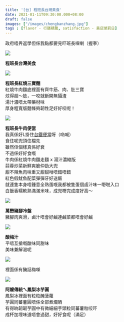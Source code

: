 ```yaml
---
title: '[台] 程班長台灣美食'
date: 2021-01-11T09:30:00.000+08:00
draft: false
images: ["/images/chengbanzhang.jpg"]
tags : [flavor - 行膳積腹, satisfaction - 黃店懲罰日]
---
```


政府唔畀返學但係我點都要見吓班長㗎喇（握拳）  

![](/images/chengbanzhang1.jpg)

**程班長台灣美食**  

![](/images/chengbanzhang2.jpg)

**程班長紅燒三寶麵**  
紅燒牛肉麵底裡面有齊牛筋、肉、肚三寶  
炆得超～腍，一咬就斷開無攝渣  
湯汁濃唔太帶藥材味  
厚身粗寬版麵條夠韌性足好好咬呢！  

![](/images/chengbanzhang.jpg)

**程班長牛肉便當**  
我真係好L掛住[台鐵便當](https://hidie.net/taitung8b/)呀（吶喊）  
食住呢兜頂住檔先  
雖然佢個樣真係好衰  
不過係好好食嘅  
牛肉係紅燒牛肉麵走麵 x 湯汁濃縮版  
蒜蓉炒菜新鮮爽脆仲勁大兜  
甜不辣魚肉味重又甜甜咁唔錯唔錯  
紅色假魷魚配菜彈彈牙好送飯  
就連隻本身唔鍾意全熟蛋嘅我都被隻蛋個鹵汁味一嘢啪入口  
白飯香糯軟熟滿滿米味，成兜嘢完成度好高～  

![](/images/chengbanzhang3.jpg)

**萬巒豬腳冷盤**  
豬腳肉爽滑，鹵汁唔會好鹹連鹹菜都唔會好鹹  

![](/images/chengbanzhang4.jpg)

**酸梅汁**  
平唔互搶嘅酸味同甜味  
美味兼解渴呢    

![](/images/chengbanzhang5.jpg)

裡面係有醃話梅㗎

![](/images/chengbanzhang6.jpg)

**阿嬤傳統ㄟ鳳梨冰芋圓**  
鳳梨冰裡面有粒粒醃菠蘿  
芋圓同蕃薯圓唔係全部煮爛晒  
有得晌韌韌芋圓中有微細細芋頭粒同蕃薯粒咬吓  
成杯加埋味道唔會過甜，好好食呢（滿足）  
